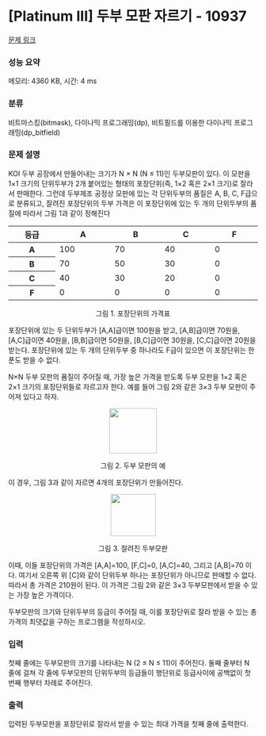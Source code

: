 # [Platinum III] 두부 모판 자르기 - 10937 

[문제 링크](https://www.acmicpc.net/problem/10937) 

### 성능 요약

메모리: 4360 KB, 시간: 4 ms

### 분류

비트마스킹(bitmask), 다이나믹 프로그래밍(dp), 비트필드를 이용한 다이나믹 프로그래밍(dp_bitfield)

### 문제 설명

<p>KOI 두부 공장에서 만들어내는 크기가 N × N (N ≤ 11)인 두부모판이 있다. 이 모판을 1×1 크기의 단위두부가 2개 붙어있는 형태의 포장단위(즉, 1×2 혹은 2×1 크기)로 잘라서 판매한다. 그런데 두부제조 공정상 모판에 있는 각 단위두부의 품질은 A, B, C, F급으로 분류되고, 잘려진 포장단위의 두부 가격은 이 포장단위에 있는 두 개의 단위두부의 품질에 따라서 그림 1과 같이 정해진다</p>

<table class="table table-bordered table-center-30 td-center th-center">
	<thead>
		<tr>
			<th style="width: 6%;">등급</th>
			<th style="width: 6%;">A</th>
			<th style="width: 6%;">B</th>
			<th style="width: 6%;">C</th>
			<th style="width: 6%;">F</th>
		</tr>
	</thead>
	<tbody>
		<tr>
			<th>A</th>
			<td>100</td>
			<td>70</td>
			<td>40</td>
			<td>0</td>
		</tr>
		<tr>
			<th>B</th>
			<td>70</td>
			<td>50</td>
			<td>30</td>
			<td>0</td>
		</tr>
		<tr>
			<th>C</th>
			<td>40</td>
			<td>30</td>
			<td>20</td>
			<td>0</td>
		</tr>
		<tr>
			<th>F</th>
			<td>0</td>
			<td>0</td>
			<td>0</td>
			<td>0</td>
		</tr>
	</tbody>
</table>

<p style="text-align: center;">그림 1. 포장단위의 가격표</p>

<p>포장단위에 있는 두 단위두부가 [A,A]급이면 100원을 받고, [A,B]급이면 70원을, [A,C]급이면 40원을, [B,B]급이면 50원을, [B,C]급이면 30원을, [C,C]급이면 20원을 받는다. 포장단위에 있는 두 개의 단위두부 중 하나라도 F급이 있으면 이 포장단위는 한푼도 받을 수 없다. </p>

<p>N×N 두부 모판의 품질이 주어질 때, 가장 높은 가격을 받도록 두부 모판을 1×2 혹은 2×1 크기의 포장단위들로 자르고자 한다. 예를 들어 그림 2와 같은 3×3 두부 모판이 주어져 있다고 하자.</p>

<p style="text-align: center;"><img alt="" src="https://onlinejudgeimages.s3-ap-northeast-1.amazonaws.com/problem/10937/1.png" style="height:91px; width:96px"></p>

<p style="text-align: center;">그림 2. 두부 모판의 예</p>

<p>이 경우, 그림 3과 같이 자르면 4개의 포장단위가 만들어진다.</p>

<p style="text-align: center;"><img alt="" src="https://onlinejudgeimages.s3-ap-northeast-1.amazonaws.com/problem/10937/2.png" style="height:85px; width:91px"></p>

<p style="text-align: center;">그림 3. 잘려진 두부모판</p>

<p>이때, 이들 포장단위의 가격은 [A,A]=100, [F,C]=0, [A,C]=40, 그리고 [A,B]=70 이다. 여기서 오른쪽 위 [C]와 같이 단위두부 하나는 포장단위가 아니므로 판매할 수 없다. 따라서 총 가격은 210원이 된다. 이 가격은 그림 2와 같은 3×3 두부모판에서 받을 수 있는 가장 높은 가격이다. </p>

<p>두부모판의 크기와 단위두부의 등급이 주어질 때, 이를 포장단위로 잘라 받을 수 있는 총 가격의 최댓값을 구하는 프로그램을 작성하시오.</p>

### 입력 

 <p>첫째 줄에는 두부모판의 크기를 나타내는 N (2 ≤ N ≤ 11)이 주어진다. 둘째 줄부터 N 줄에 걸쳐 각 줄에 두부모판의 단위두부의 등급들이 행단위로 등급사이에 공백없이 첫 번째 행부터 차례로 주어진다.</p>

### 출력 

 <p>입력된 두부모판을 포장단위로 잘라서 받을 수 있는 최대 가격을 첫째 줄에 출력한다.</p>

